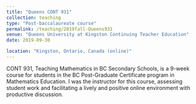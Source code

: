 ```yaml
---
title: "Queens CONT 931"
collection: teaching
type: "Post-baccalaureate course"
permalink: /teaching/2019fall-Queens931
venue: "Queens University at Kingston Continuing Teacher Education"
date: 2019-09-30

location: "Kingston, Ontario, Canada (online)"
---
```


CONT 931, Teaching Mathematics in BC Secondary Schools, is a 9-week course for students in the BC Post-Graduate Certificate program in Mathematics Education. I was the instructor for this course, assessing student work and facilitating a lively and positive online environment with productive discussion.
